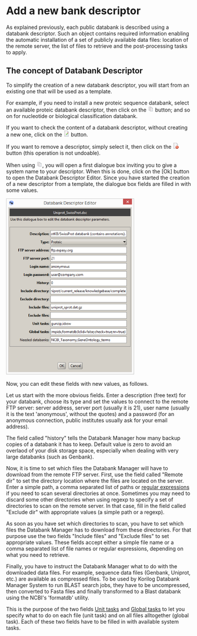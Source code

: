 # Add a new bank descriptor

As explained previously, each public databank is described using a databank descriptor. Such an object contains required information enabling the automatic installation of a set of publicly available data files: location of the remote server, the list of files to retrieve and the post-processing tasks to apply.

## The concept of Databank Descriptor

To simplify the creation of a new databank descriptor, you will start from an existing one that will be used as a template.

For example, if you need to install a new proteic sequence databank, select an available proteic databank descriptor, then click on the ![Local Image](../.gitbook/assets/dbcopy%20%281%29.png) button; and so on for nucleotide or biological classification databank.

If you want to check the content of a databank descriptor, without creating a new one, click on the ![Local Image](../.gitbook/assets/dbedit.png) button.

If you want to remove a descriptor, simply select it, then click on the ![Local Image](../.gitbook/assets/dbdelete.png) button \(this operation is not undoable\).

When using ![Local Image](../.gitbook/assets/dbcopy.png), you will open a first dialogue box inviting you to give a system name to your descriptor. When this is done, click on the \[Ok\] button to open the Databank Descriptor Editor. Since you have started the creation of a new descriptor from a template, the dialogue box fields are filled in with some values.

![Local Image](../.gitbook/assets/dbms_descriptor.png)

Now, you can edit these fields with new values, as follows.

Let us start with the more obvious fields. Enter a description \(free text\) for your databank, choose its type and set the values to connect to the remote FTP server: server address, server port \(usually it is 21\), user name \(usually it is the text 'anonymous', without the quotes\) and a password \(for an anonymous connection, public institutes usually ask for your email address\).

The field called "history" tells the Databank Manager how many backup copies of a databank it has to keep. Default value is zero to avoid an overlaod of your disk storage space, especially when dealing with very large databanks \(such as Genbank\).

Now, it is time to set which files the Databank Manager will have to download from the remote FTP server. First, use the field called "Remote dir" to set the directory location where the files are located on the server. Enter a simple path, a comma separated list of paths or [regular expressions](../getting-started/regular-expressions.md) if you need to scan several directories at once. Sometimes you may need to discard some other directories when using regexp to specify a set of directories to scan on the remote server. In that case, fill in the field called "Exclude dir" with appropriate values \(a simple path or a regexp\).

As soon as you have set which directories to scan, you have to set which files the Databank Manager has to download from these directories. For that purpose use the two fields "Include files" and "Exclude files" to set appropriate values. These fields accept either a simple file name or a comma separated list of file names or regular expressions, depending on what you need to retrieve.

Finally, you have to instruct the Databank Manager what to do with the downloaded data files. For example, sequence data files \(Genbank, Uniprot, etc.\) are available as compressed files. To be used by Korilog Databank Manager System to run BLAST search jobs, they have to be uncompressed, then converted to Fasta files and finally transformed to a Blast databank using the NCBI's 'formatdb' utility.

This is the purpose of the two fields [Unit tasks](../getting-started/descriptors-format.md#unit-tasks) and [Global tasks](../getting-started/descriptors-format.md#global-tasks) to let you specify what to do on each file \(unit task\) and on all files alltogether \(global task\). Each of these two fields have to be filled in with available system tasks.

